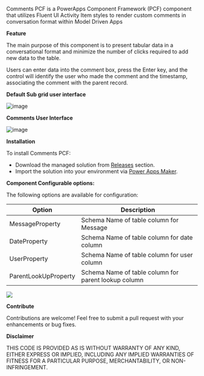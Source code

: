 
Comments PCF is a PowerApps Component Framework (PCF) component that utilizes Fluent UI Activity Item styles to render custom comments in conversation format within Model Driven Apps

**Feature**

The main purpose of this component is to present tabular data in a conversational format and minimize the number of clicks required to add new data to the table.

Users can enter data into the comment box, press the Enter key, and the control will identify the user who made the comment and the timestamp, associating the comment with the parent record.

**Default Sub grid user interface**

![image](https://github.com/SubramanyaBalakrishna/Comments_PCF/assets/165458063/9a02cf9a-af4f-4a0a-8a13-d63be281da16)


**Comments User Interface**

![image](https://github.com/SubramanyaBalakrishna/Comments_PCF/assets/165458063/541b4812-24d1-4c46-aad5-144ad2b7cefc)


**Installation**

To install Comments PCF:

-   Download the managed solution from [Releases](https://github.com/SubramanyaBalakrishna/Comments_PCF/releases) section.
-   Import the solution into your environment via [Power Apps Maker](https://make.powerapps.com/).

**Component Configurable options:**

The following options are available for configuration:

| **Option**           | **Description**                                      |
|----------------------|------------------------------------------------------|
| MessageProperty      | Schema Name of table column for Message              |
| DateProperty         | Schema Name of table column for date column          |
| UserProperty         | Schema Name of table column for user column          |
| ParentLookUpProperty | Schema Name of table column for parent lookup column |

![](media/66ee1e1256dbcb8eb8eb027ddad2f9ef.png)

**Contribute**

Contributions are welcome! Feel free to submit a pull request with your enhancements or bug fixes.

**Disclaimer**

THIS CODE IS PROVIDED AS IS WITHOUT WARRANTY OF ANY KIND, EITHER EXPRESS OR IMPLIED, INCLUDING ANY IMPLIED WARRANTIES OF FITNESS FOR A PARTICULAR PURPOSE, MERCHANTABILITY, OR NON-INFRINGEMENT.
